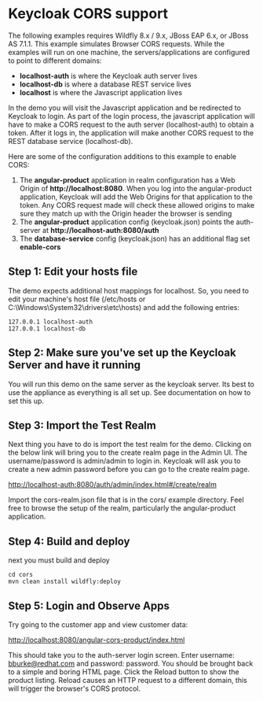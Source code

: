 Keycloak CORS support
===================================
The following examples requires Wildfly 8.x / 9.x, JBoss EAP 6.x, or JBoss AS 7.1.1.  This example simulates Browser CORS
requests.  While the examples will run on one machine, the servers/applications are configured to point to different domains:
* **localhost-auth** is where the Keycloak auth server lives
* **localhost-db** is where a database REST service lives
* **localhost** is where the Javascript application lives

In the demo you will visit the Javascript application and be redirected to Keycloak to login.  As part of the login process,
the javascript application will have to make a CORS request to the auth server (localhost-auth) to obtain a token.  After it logs in, the
application will make another CORS request to the REST database service (localhost-db).

Here are some of the configuration additions to this example to enable CORS:
1. The **angular-product** application in realm configuration has a Web Origin of **http://localhost:8080**.  When you log into
the angular-product application, Keycloak will add the Web Origins for that application to the token.  Any CORS request made
will check these allowed origins to make sure they match up with the Origin header the browser is sending
2. The **angular-product** application config (keycloak.json) points the auth-server at **http://localhost-auth:8080/auth**
3. The **database-service** config (keycloak.json) has an additional flag set **enable-cors**

Step 1: Edit your hosts file
--------------------------------------
The demo expects additional host mappings for localhost.  So, you need to edit your machine's host file (/etc/hosts or
C:\Windows\System32\drivers\etc\hosts) and add the following entries:


```
127.0.0.1 localhost-auth
127.0.0.1 localhost-db
```


Step 2: Make sure you've set up the Keycloak Server and have it running
--------------------------------------
You will run this demo on the same server as the keycloak server.  Its best to use the appliance as everything is all set up.
See documentation on how to set this up.

Step 3: Import the Test Realm
---------------------------------------
Next thing you have to do is import the test realm for the demo.  Clicking on the below link will bring you to the
create realm page in the Admin UI.  The username/password is admin/admin to login in.  Keycloak will ask you to
create a new admin password before you can go to the create realm page.

[http://localhost-auth:8080/auth/admin/index.html#/create/realm](http://localhost-auth:8080/auth/admin/index.html#/create/realm)

Import the cors-realm.json file that is in the cors/ example directory.  Feel free to browse the setup of the realm,
particularly the angular-product application.


Step 4: Build and deploy
---------------------------------------
next you must build and deploy

```
cd cors
mvn clean install wildfly:deploy
```

Step 5: Login and Observe Apps
---------------------------------------
Try going to the customer app and view customer data:

[http://localhost:8080/angular-cors-product/index.html](http://localhost:8080/angular-cors-product/index.html)

This should take you to the auth-server login screen.  Enter username: bburke@redhat.com and password: password.  You
should be brought back to a simple and boring HTML page.  Click the Reload button to show the product listing.  Reload
causes an HTTP request to a different domain, this will trigger the browser's CORS protocol.





